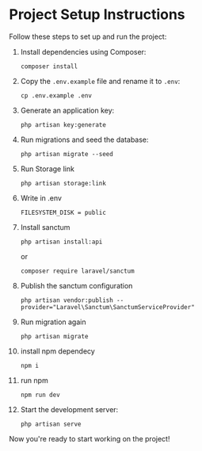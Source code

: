 # Project Setup Instructions

Follow these steps to set up and run the project:

1. Install dependencies using Composer:
    ```
    composer install
    ```

2. Copy the `.env.example` file and rename it to `.env`:
    ```
    cp .env.example .env
    ```

3. Generate an application key:
    ```
    php artisan key:generate
    ```

4. Run migrations and seed the database:
    ```
    php artisan migrate --seed
    ```
5. Run Storage link
    ```
    php artisan storage:link
    ```
5. Write in .env
    ```
    FILESYSTEM_DISK = public
    ```
6. Install sanctum
    ```
    php artisan install:api
    ```
    or
    ```
    composer require laravel/sanctum
    ```
7. Publish the sanctum configuration
    ```
    php artisan vendor:publish --provider="Laravel\Sanctum\SanctumServiceProvider"

    ```
8. Run migration again
    ```
    php artisan migrate
    ```
9. install npm dependecy
    ```
    npm i
    ```
10. run npm
    ```
    npm run dev
    ```

11. Start the development server:
    ```
    php artisan serve
    ```

Now you're ready to start working on the project!
